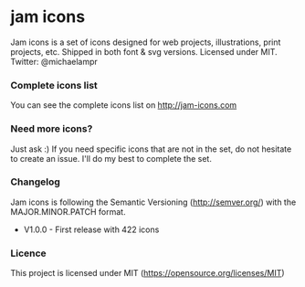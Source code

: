 # jam icons
Jam icons is a set of icons designed for web projects, illustrations, print projects, etc. Shipped in both font &amp; svg versions. Licensed under MIT. Twitter: @michaelampr

### Complete icons list
You can see the complete icons list on http://jam-icons.com 

### Need more icons?
Just ask :) 
If you need specific icons that are not in the set, do not hesitate to create an issue. I'll do my best to complete the set.

### Changelog
Jam icons is following the Semantic Versioning (http://semver.org/) with the MAJOR.MINOR.PATCH format.
- V1.0.0 - First release with 422 icons

### Licence
This project is licensed under MIT (https://opensource.org/licenses/MIT)
